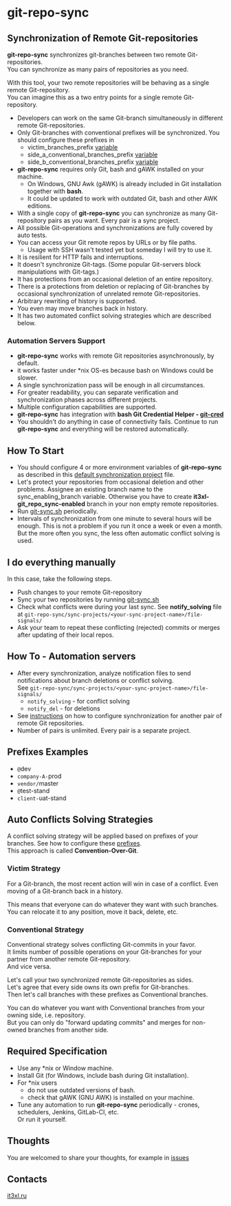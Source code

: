 # git-repo-sync

## Synchronization of Remote Git-repositories

**git-repo-sync** synchronizes git-branches between two remote Git-repositories.  
You can synchronize as many pairs of repositories as you need.

With this tool, your two remote repositories will be behaving as a single remote Git-repository.  
You can imagine this as a two entry points for a single remote Git-repository.

* Developers can work on the same Git-branch simultaneously in different remote Git-repositories.
* Only Git-branches with conventional prefixes will be synchronized. You should configure these prefixes in
  * victim_branches_prefix [variable](https://github.com/it3xl/git-repo-sync/blob/master/repo_settings/default_sync_project.sh)
  * side_a_conventional_branches_prefix [variable](https://github.com/it3xl/git-repo-sync/blob/master/repo_settings/default_sync_project.sh)
  * side_b_conventional_branches_prefix [variable](https://github.com/it3xl/git-repo-sync/blob/master/repo_settings/default_sync_project.sh)
* **git-repo-sync** requires only Git, bash and gAWK installed on your machine.
  * On Windows, GNU Awk (gAWK) is already included in Git installation together with **bash**.
  * It could be updated to work with outdated Git, bash and other AWK editions.
* With a single copy of **git-repo-sync** you can synchronize as many Git-repository pairs as you want. Every pair is a sync project.
* All possible Git-operations and synchronizations are fully covered by auto tests.
* You can access your Git remote repos by URLs or by file paths.
  * Usage with SSH wasn't tested yet but someday I will try to use it.
* It is resilient for HTTP fails and interruptions.
* It doesn't synchronize Git-tags. (Some popular Git-servers block manipulations with Git-tags.)
* It has protections from an occasional deletion of an entire repository.
* There is a protections from deletion or replacing of Git-branches by occasional synchronization of unrelated remote Git-repositories.
* Arbitrary rewriting of history is supported.
* You even may move branches back in history.
* It has two automated conflict solving strategies which are described below.

### Automation Servers Support
* **git-repo-sync** works with remote Git repositories asynchronously, by default.
* it works faster under \*nix OS-es because bash on Windows could be slower.
* A single synchronization pass will be enough in all circumstances.
* For greater readability, you can separate verification and synchronization phases across different projects.
* Multiple configuration capabilities are supported.
* **git-repo-sync** has integration with **bash Git Credential Helper - [git-cred](https://github.com/it3xl/bash-git-credential-helper)**
* You shouldn't do anything in case of connectivity fails. Continue to run **git-repo-sync** and everything will be restored automatically.

## How To Start

* You should configure 4 or more environment variables of **git-repo-sync** as described in this [default synchronization project](https://github.com/it3xl/git-repo-sync/blob/master/repo_settings/default_sync_project.sh) file.
* Let's protect your repositories from occasional deletion and other problems. Assignee an existing branch name to the sync_enabling_branch variable. Otherwise you have to create **it3xl-git_repo_sync-enabled** branch in your non empty remote repositories.
* Run [git-sync.sh](https://github.com/it3xl/git-repo-sync/blob/master/git-sync.sh) periodically.
* Intervals of synchronization from one minute to several hours will be enough. This is not a problem if you run it once a week or even a month.  
But the more often you sync, the less often automatic conflict solving is used.

## I do everything manually

In this case, take the following steps.

* Push changes to your remote Git-repository
* Sync your two repositories by running [git-sync.sh](https://github.com/it3xl/git-repo-sync/blob/master/git-sync.sh)
* Check what conflicts were during your last sync. See **notify_solving** file at 
`git-repo-sync/sync-projects/<your-sync-project-name>/file-signals/`
* Ask your team to repeat these conflicting (rejected) commits or merges after updating of their local repos.

## How To - Automation servers
* After every synchronization, analyze notification files to send notifications about branch deletions or conflict solving.  
See `git-repo-sync/sync-projects/<your-sync-project-name>/file-signals/`
  * `notify_solving` - for conflict solving
  * `notify_del` - for deletions
* See [instructions](https://github.com/it3xl/git-repo-sync/blob/master/repo_settings/default_sync_project.sh) on how to configure synchronization for another pair of remote Git repositories.
* Number of pairs is unlimited. Every pair is a separate project.

## Prefixes Examples

* `@`dev
* `company-A-`prod
* `vendor/`master
* `@`test-stand
* `client-`uat-stand

## Auto Conflicts Solving Strategies

A conflict solving strategy will be applied based on prefixes of your branches. See how to configure these [prefixes](https://github.com/it3xl/git-repo-sync/blob/master/repo_settings/default_sync_project.sh).  
This approach is called **Convention-Over-Git**.

### Victim Strategy

For a Git-branch, the most recent action will win in case of a conflict. Even moving of a Git-branch back in a history.  

This means that everyone can do whatever they want with such branches.  
You can relocate it to any position, move it back, delete, etc.

### Conventional Strategy

Conventional strategy solves conflicting Git-commits in your favor.  
It limits number of possible operations on your Git-branches for your partner from another remote Git-repository.  
And vice versa.

Let's call your two synchronized remote Git-repositories as sides.  
Let's agree that every side owns its own prefix for Git-branches.  
Then let's call branches with these prefixes as Conventional branches.  

You can do whatever you want with Conventional branches from your owning side, i.e. repository.  
But you can only do "forward updating commits" and merges for non-owned branches from another side.

## Required Specification

* Use any \*nix or Window machine.
* Install Git (for Windows, include bash during Git installation).
* For \*nix users
  * do not use outdated versions of bash.
  * check that gAWK (GNU AWK) is installed on your machine.
* Tune any automation to run **git-repo-sync** periodically - crones, schedulers, Jenkins, GitLab-CI, etc.  
Or run it yourself.

## Thoughts

You are welcomed to share your thoughts, for example in [issues](https://github.com/it3xl/git-repo-sync/issues)

## Contacts

[it3xl.ru](http://it3xl.ru)
